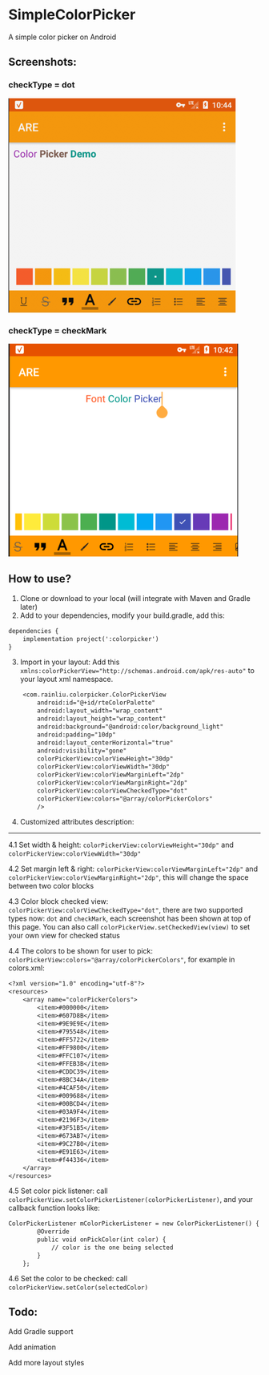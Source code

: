 # SimpleColorPicker
A simple color picker on Android

## Screenshots:
### checkType = dot
 ![image](https://github.com/chinalwb/SimpleColorPicker/blob/master/demo/demo_dot.png?raw=true)
 
### checkType = checkMark
 ![image](https://github.com/chinalwb/SimpleColorPicker/blob/master/demo/demo_checkmark.png?raw=true)
 
## How to use?
1. Clone or download to your local (will integrate with Maven and Gradle later)
2. Add to your dependencies, modify your build.gradle, add this:
```
dependencies {
    implementation project(':colorpicker')
}
```
3. Import in your layout:
Add this `xmlns:colorPickerView="http://schemas.android.com/apk/res-auto"` to your layout xml namespace.

```
    <com.rainliu.colorpicker.ColorPickerView
        android:id="@+id/rteColorPalette"
        android:layout_width="wrap_content"
        android:layout_height="wrap_content"
        android:background="@android:color/background_light"
        android:padding="10dp"
        android:layout_centerHorizontal="true"
        android:visibility="gone"
        colorPickerView:colorViewHeight="30dp"
        colorPickerView:colorViewWidth="30dp"
        colorPickerView:colorViewMarginLeft="2dp"
        colorPickerView:colorViewMarginRight="2dp"
        colorPickerView:colorViewCheckedType="dot"
        colorPickerView:colors="@array/colorPickerColors"
        />
```
4. Customized attributes description:
-----------------
4.1  Set width & height: `colorPickerView:colorViewHeight="30dp"` and `colorPickerView:colorViewWidth="30dp"`

4.2  Set margin left & right: `colorPickerView:colorViewMarginLeft="2dp"` and `colorPickerView:colorViewMarginRight="2dp"`, this will change the space between two color blocks

4.3  Color block checked view: `colorPickerView:colorViewCheckedType="dot"`, there are two supported types now: `dot` and `checkMark`, each screenshot has been shown at top of this page. You can also call `colorPickerView.setCheckedView(view)` to set your own view for checked status

4.4  The colors to be shown for user to pick: `colorPickerView:colors="@array/colorPickerColors"`, for example in colors.xml:
```
<?xml version="1.0" encoding="utf-8"?>
<resources>
    <array name="colorPickerColors">
        <item>#000000</item>
        <item>#607D8B</item>
        <item>#9E9E9E</item>
        <item>#795548</item>
        <item>#FF5722</item>
        <item>#FF9800</item>
        <item>#FFC107</item>
        <item>#FFEB3B</item>
        <item>#CDDC39</item>
        <item>#8BC34A</item>
        <item>#4CAF50</item>
        <item>#009688</item>
        <item>#00BCD4</item>
        <item>#03A9F4</item>
        <item>#2196F3</item>
        <item>#3F51B5</item>
        <item>#673AB7</item>
        <item>#9C27B0</item>
        <item>#E91E63</item>
        <item>#f44336</item>
    </array>
</resources>
```

4.5  Set color pick listener: call `colorPickerView.setColorPickerListener(colorPickerListener)`, and your callback function looks like: 
```
ColorPickerListener mColorPickerListener = new ColorPickerListener() {
		@Override
		public void onPickColor(int color) {
			// color is the one being selected
		}
	};
```

4.6  Set the color to be checked: call `colorPickerView.setColor(selectedColor)`

Todo:
--------------
Add Gradle support

Add animation

Add more layout styles
